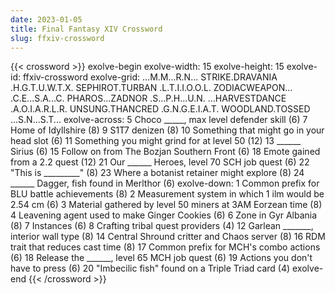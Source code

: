 ```yaml
---
date: 2023-01-05
title: Final Fantasy XIV Crossword
slug: ffxiv-crossword
---
```


{{< crossword >}}
exolve-begin
  exolve-width: 15
  exolve-height: 15
  exolve-id: ffxiv-crossword
  exolve-grid:
    ...M.M...R.N...
    STRIKE.DRAVANIA
    .H.G.T.U.W.T.X.
    SEPHIROT.TURBAN
    .L.T.I.I.O.O.L.
    ZODIACWEAPON...
    .C.E...S.A...C.
    PHAROS...ZADNOR
    .S...P.H...U.N.
    ...HARVESTDANCE
    .A.O.I.A.R.L.R.
    UNSUNG.THANCRED
    .G.N.G.E.I.A.T.
    WOODLAND.TOSSED
    ...S.N...S.T...
  exolve-across:
    5 Choco _____, max level defender skill (6)
    7 Home of Idyllshire (8)
    9 S1T7 denizen (8)
    10 Something that might go in your head slot (6)
    11 Something you might grind for at level 50 (12)
    13 ______ Sirius (6)
    15 Follow on from The Bozjan Southern Front (6)
    18 Emote gained from a 2.2 quest (12)
    21 Our ______ Heroes, level 70 SCH job quest (6)
    22 "This is _________" (8)
    23 Where a botanist retainer might explore (8)
    24 ______ Dagger, fish found in Merlthor (6)
  exolve-down:
    1 Common prefix for BLU battle achievements (8)
    2 Measurement system in which 1 ilm would be 2.54 cm (6)
    3 Material gathered by level 50 miners at 3AM Eorzean time (8)
    4 Leavening agent used to make Ginger Cookies (6)
    6 Zone in Gyr Albania (8)
    7 Instances (6)
    8 Crafting tribal quest providers (4)
    12 Garlean _______, interior wall type (8)
    14 Central Shround critter and Chaos server (8)
    16 RDM trait that reduces cast time (8)
    17 Common prefix for MCH's combo actions (6)
    18 Release the ______, level 65 MCH job quest (6)
    19 Actions you don't have to press (6)
    20 "Imbecilic fish" found on a Triple Triad card (4)
exolve-end
{{< /crossword >}}
